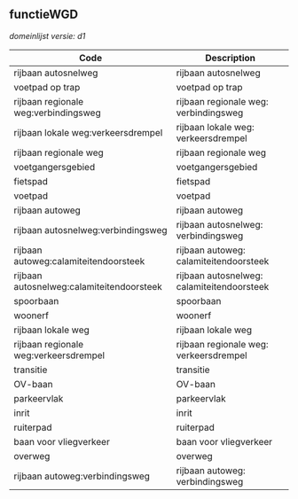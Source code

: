 ## functieWGD

*domeinlijst versie: d1* 

 |Code |Description	|
|	---	|	---	|
| rijbaan autosnelweg | rijbaan autosnelweg |
| voetpad op trap | voetpad op trap |
| rijbaan regionale weg:verbindingsweg | rijbaan regionale weg: verbindingsweg |
| rijbaan lokale weg:verkeersdrempel | rijbaan lokale weg: verkeersdrempel |
| rijbaan regionale weg | rijbaan regionale weg |
| voetgangersgebied | voetgangersgebied |
| fietspad | fietspad |
| voetpad | voetpad |
| rijbaan autoweg | rijbaan autoweg |
| rijbaan autosnelweg:verbindingsweg | rijbaan autosnelweg: verbindingsweg |
| rijbaan autoweg:calamiteitendoorsteek | rijbaan autoweg: calamiteitendoorsteek |
| rijbaan autosnelweg:calamiteitendoorsteek | rijbaan autosnelweg: calamiteitendoorsteek |
| spoorbaan | spoorbaan |
| woonerf | woonerf |
| rijbaan lokale weg | rijbaan lokale weg |
| rijbaan regionale weg:verkeersdrempel | rijbaan regionale weg: verkeersdrempel |
| transitie | transitie |
| OV-baan | OV-baan |
| parkeervlak | parkeervlak |
| inrit | inrit |
| ruiterpad | ruiterpad |
| baan voor vliegverkeer | baan voor vliegverkeer |
| overweg | overweg |
| rijbaan autoweg:verbindingsweg | rijbaan autoweg: verbindingsweg |
